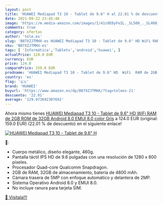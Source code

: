 ```yaml
---
layout: post
title: 'HUAWEI Mediapad T3 10 - Tablet de 9.6" H al 22.01 % de descuento'
date: 2021-09-22 23:45:48
image: 'https://m.media-amazon.com/images/I/41s9E0yFeIL._SL500_._SL400_.jpg'
comments: true
category: ofertas
author: 'tole.es'
slug: 'B07XZJTMHX-es HUAWEI Mediapad T3 10 - Tablet de 9.6" HD WiFi RAM de 2GB...'
sku: 'B07XZJTMHX-es'
tags: [ 'Informática','Tablets','android','huawei', ]
actualPrice: 124.0 EUR
currency: EUR
price: 124.0
comparePrice: 159.0 EUR
prodname: 'HUAWEI Mediapad T3 10 - Tablet de 9.6" HD  WiFi  RAM de 2GB  ROM de 32GB  Android 8.0  EMUI 8.0   color Gris'
country: 'es'
flag: '🇪🇸'
brand: 'HUAWEI'
buyurl: 'https://www.amazon.es/dp/B07XZJTMHX/?tag=tolees-21'
descuento: '22.01'
average: '129.973692307692'
---
```


Ahora mismo tienes [HUAWEI Mediapad T3 10 - Tablet de 9.6" HD  WiFi  RAM de 2GB  ROM de 32GB  Android 8.0  EMUI 8.0   color Gris](https://www.amazon.es/dp/B07XZJTMHX/?tag=tolees-21) a 124.0 EUR (original: 159.0 EUR) (22.01 %  de descuento) en el siguiente enlace!

[![HUAWEI Mediapad T3 10 - Tablet de 9.6" H](https://m.media-amazon.com/images/I/41s9E0yFeIL._SL500_._SL400_.jpg)](https://www.amazon.es/dp/B07XZJTMHX/?tag=tolees-21)

🔎:

- Cuerpo metálico, diseño elegante, 460g.
- Pantalla táctil IPS HD de 9.6 pulgadas con una resolución de 1280 x 800 píxeles.
- Procesador Quad-core Qualcomm Snapdragon.
- 2GB de RAM, 32GB de almacenamiento, batería de 4800 mAh.
- Cámara trasera de 5MP con enfoque automático y delantera de 2MP.
- Sistema Operativo Android 8.0 y EMUI 8.0.
- No incluye ranura para tarjeta SIM.

[🛒 Visítala!!!](https://www.amazon.es/dp/B07XZJTMHX/?tag=tolees-21)
